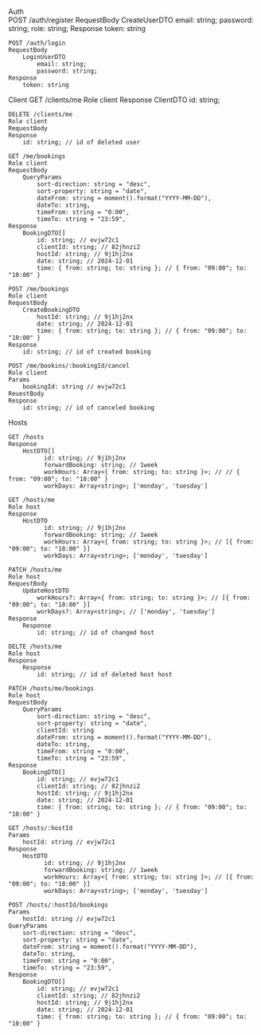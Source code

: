 Auth    
    POST /auth/register
    RequestBody
        CreateUserDTO
            email: string;
            password: string;
            role: string;
    Response
        token: string

    POST /auth/login
    RequestBody
        LoginUserDTO 
            email: string;
            password: string;
    Response
        token: string

Client
    GET /clients/me
    Role client
    Response
        ClientDTO
            id: string;

    DELETE /clients/me
    Role client
    RequestBody
    Response
        id: string; // id of deleted user

    GET /me/bookings
    Role client
    RequestBody
        QueryParams
            sort-direction: string = "desc",
            sort-property: string = "date",
            dateFrom: string = moment().format("YYYY-MM-DD"),
            dateTo: string,
            timeFrom: string = "0:00",
            timeTo: string = "23:59",
    Response
        BookingDTO[]
            id: string; // evjw72c1
            clientId: string; // 82jhnzi2
            hostId: string; // 9j1hj2nx
            date: string; // 2024-12-01
            time: { from: string; to: string }; // { from: "09:00"; to: "10:00" }

    POST /me/bookings
    Role client
    RequestBody
        CreateBookingDTO
            hostId: string; // 9j1hj2nx
            date: string; // 2024-12-01
            time: { from: string; to: string }; // { from: "09:00"; to: "10:00" }
    Response
        id: string; // id of created booking

    POST /me/bookins/:bookingId/cancel
    Role client
    Params
        bookingId: string // evjw72c1
    ReuestBody
    Response
        id: string; // id of canceled booking

Hosts

    GET /hosts
    Response
        HostDTO[]
              id: string; // 9j1hj2nx
              forwardBooking: string; // 1week
              workHours: Array<{ from: string; to: string }>; // // { from: "09:00"; to: "10:00" }
              workDays: Array<string>; ['monday', 'tuesday']

    GET /hosts/me
    Role host
    Response
        HostDTO
              id: string; // 9j1hj2nx
              forwardBooking: string; // 1week
              workHours: Array<{ from: string; to: string }>; // [{ from: "09:00"; to: "18:00" }]
              workDays: Array<string>; ['monday', 'tuesday']

    PATCH /hosts/me
    Role host
    RequestBody
        UpdateHostDTO
            workHours?: Array<{ from: string; to: string }>; // [{ from: "09:00"; to: "18:00" }]
            workDays?: Array<string>; // ['monday', 'tuesday']
    Response
        Response
            id: string; // id of changed host

    DELTE /hosts/me
    Role host
    Response
        Response
            id: string; // id of deleted host host

    PATCH /hosts/me/bookings
    Role host
    RequestBody
        QueryParams
            sort-direction: string = "desc",
            sort-property: string = "date",
            clientId: string
            dateFrom: string = moment().format("YYYY-MM-DD"),
            dateTo: string,
            timeFrom: string = "0:00",
            timeTo: string = "23:59",
    Response
        BookingDTO[]
            id: string; // evjw72c1
            clientId: string; // 82jhnzi2
            hostId: string; // 9j1hj2nx
            date: string; // 2024-12-01
            time: { from: string; to: string }; // { from: "09:00"; to: "10:00" }

    GET /hosts/:hostId
    Params
        hostId: string // evjw72c1
    Response
        HostDTO
              id: string; // 9j1hj2nx
              forwardBooking: string; // 1week
              workHours: Array<{ from: string; to: string }>; // [{ from: "09:00"; to: "18:00" }]
              workDays: Array<string>; ['monday', 'tuesday']

    POST /hosts/:hostId/bookings
    Params
        hostId: string // evjw72c1
    QueryParams
        sort-direction: string = "desc",
        sort-property: string = "date",
        dateFrom: string = moment().format("YYYY-MM-DD"),
        dateTo: string,
        timeFrom: string = "0:00",
        timeTo: string = "23:59",
    Response
        BookingDTO[]
            id: string; // evjw72c1
            clientId: string; // 82jhnzi2
            hostId: string; // 9j1hj2nx
            date: string; // 2024-12-01
            time: { from: string; to: string }; // { from: "09:00"; to: "10:00" }

